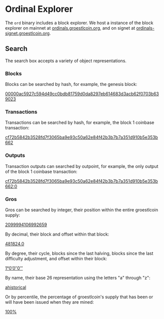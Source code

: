 Ordinal Explorer
================

The `ord` binary includes a block explorer. We host a instance of the block
explorer on mainnet at [ordinals.groestlcoin.org](https://ordinals.groestlcoin.org), and on signet at
[ordinals-signet.groestlcoin.org](https://ordinals-signet.groestlcoin.org).

Search
------

The search box accepts a variety of object representations.

### Blocks

Blocks can be searched by hash, for example, the genesis block:

[00000ac5927c594d49cc0bdb81759d0da8297eb614683d3acb62f0703b639023](https://ordinals.groestlcoin.org/search/00000ac5927c594d49cc0bdb81759d0da8297eb614683d3acb62f0703b639023)

### Transactions

Transactions can be searched by hash, for example, the block 1 coinbase
transaction:

[cf72b5842b3528fd7f3065ba9e93c50a62e84f42b3b7b7a351d910b5e353b662](https://ordinals.groestlcoin.org/search/cf72b5842b3528fd7f3065ba9e93c50a62e84f42b3b7b7a351d910b5e353b662)

### Outputs

Transaction outputs can searched by outpoint, for example, the only output of
the block 1 coinbase transaction:

[cf72b5842b3528fd7f3065ba9e93c50a62e84f42b3b7b7a351d910b5e353b662:0](https://ordinals.groestlcoin.org/output/cf72b5842b3528fd7f3065ba9e93c50a62e84f42b3b7b7a351d910b5e353b662:0)

### Gros

Gros can be searched by integer, their position within the entire groestlcoin
supply:

[2099994106992659](https://ordinals.groestlcoin.org/search/2099994106992659)

By decimal, their block and offset within that block:

[481824.0](https://ordinals.groestlcoin.org/search/481824.0)

By degree, their cycle, blocks since the last halving, blocks since the last
difficulty adjustment, and offset within their block:

[1°0′0″0‴](https://ordinals.groestlcoin.org/search/1°0′0″0‴)

By name, their base 26 representation using the letters "a" through "z":

[ahistorical](https://ordinals.groestlcoin.org/search/ahistorical)

Or by percentile, the percentage of groestlcoin's supply that has been or will have
been issued when they are mined:

[100%](https://ordinals.groestlcoin.org/search/100%)
